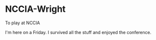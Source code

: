 # NCCIA-Wright
 To play at NCCIA

I'm here on a Friday.
I survived all the stuff and enjoyed the conference.